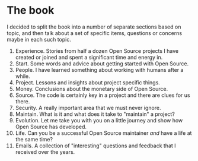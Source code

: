 # The book

I decided to split the book into a number of separate sections based on topic,
and then talk about a set of specific items, questions or concerns maybe in
each such topic.

1. Experience. Stories from half a dozen Open Source projects I have created
   or joined and spent a significant time and energy in.
2. Start. Some words and advice about getting started with Open Source.
4. People. I have learned something about working with humans after a while.
6. Project. Lessons and insights about project specific things.
5. Money. Conclusions about the monetary side of Open Source.
3. Source. The code is certainly key in a project and there are clues for us there.
7. Security. A really important area that we must never ignore.
8. Maintain. What is it and what does it take to "maintain" a project?
9. Evolution. Let me take you with you on a little journey and show how Open
   Source has developed.
10. Life. Can you be a successful Open Source maintainer *and* have a life at
    the same time?
11. Emails. A collection of "interesting" questions and feedback that I received
    over the years.
